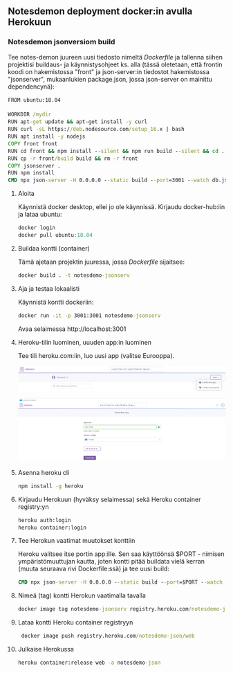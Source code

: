## Notesdemon deployment docker:in avulla Herokuun

### Notesdemon jsonversiom build

Tee notes-demon juureen uusi tiedosto nimeltä *Dockerfile* ja tallenna siihen projektisi buildaus- ja käynnistysohjeet ks. alla (tässä oletetaan, että frontin koodi on hakemistossa "front" ja json-server:in tiedostot hakemistossa "jsonserver", mukaanlukien package.json, jossa json-server on mainittu dependencynä):

```cmd
FROM ubuntu:18.04 

WORKDIR /mydir  
RUN apt-get update && apt-get install -y curl
RUN curl -sL https://deb.nodesource.com/setup_16.x | bash
RUN apt install -y nodejs
COPY front front
RUN cd front && npm install --silent && npm run build --silent && cd .. 
RUN cp -r front/build build && rm -r front
COPY jsonserver . 
RUN npm install
CMD npx json-server -H 0.0.0.0 --static build --port=3001 --watch db.json 
```

1. Aloita

    Käynnistä docker desktop, ellei jo ole käynnissä. Kirjaudu docker-hub:iin ja lataa ubuntu:

    ```js
    docker login
    docker pull ubuntu:18.04
    ```

2. Buildaa kontti (container)

    Tämä ajetaan projektin juuressa, jossa *Dockerfile* sijaitsee:

    ```cmd
    docker build . -t notesdemo-jsonserv
    ```

3. Aja ja testaa lokaalisti

    Käynnistä kontti dockeriin:

    ```cmd
    docker run -it -p 3001:3001 notesdemo-jsonserv
    ```

    Avaa selaimessa http://localhost:3001

4. Heroku-tilin luominen, uuuden app:in luominen

    Tee tili heroku.com:iin, luo uusi app (valitse Eurooppa).

    ![new app](img/new_app1.png)

    ![new app, europe](img/new_app3.png)

5. Asenna heroku cli

    ```cmd
    npm install -g heroku
    ```

6. Kirjaudu Herokuun (hyväksy selaimessa) sekä Heroku container registry:yn

    ```cmd
    heroku auth:login
    heroku container:login
    ```

7. Tee Herokun vaatimat muutokset konttiin

    Heroku valitsee itse portin app:ille. Sen saa käyttöönsä $PORT - nimisen ympäristömuuttujan kautta, joten kontti pitää buildata vielä kerran (muuta seuraava rivi Dockerfile:ssä) ja tee uusi build:

    ```cmd
    CMD npx json-server -H 0.0.0.0 --static build --port=$PORT --watch db.json
    ```

8. Nimeä (tag) kontti Herokun vaatimalla tavalla

    ```cmd
    docker image tag notesdemo-jsonserv registry.heroku.com/notesdemo-json/web
    ```

9. Lataa kontti Heroku container registryyn

    ```cmd
     docker image push registry.heroku.com/notesdemo-json/web
     ```

10. Julkaise Herokussa

    ```cmd
    heroku container:release web -a notesdemo-json
    ```